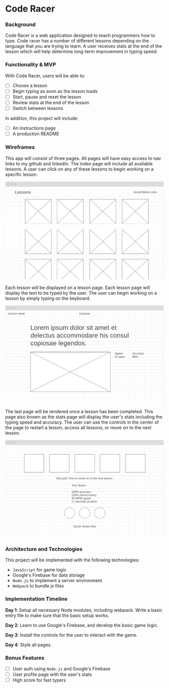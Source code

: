 # Code Racer

### Background

Code Racer is a web application designed to teach programmers how to type. Code racer has a number of different lessons
depending on the language that you are trying to learn. A user receives stats at the end of the lesson which will help
determine long-term improvement in typing speed. 

### Functionality & MVP

With Code Racer, users will be able to: 

- [ ] Choose a lesson
- [ ] Begin typing as soon as the lesson loads
- [ ] Start, pause and reset the lesson
- [ ] Review stats at the end of the lesson
- [ ] Switch between lessons

In addition, this project will include: 

- [ ] An instructions page
- [ ] A production README

### Wireframes

This app will consist of three pages. All pages will have easy access to nav links to my github and linkedIn. The index page 
will include all available lessons. A user can click on any of these lessons to begin working on a specific lesson. 

![Index Page](https://github.com/carlosarias1992/code-racer/raw/master/assets/images/index.png "Index Page")

Each lesson will be displayed on a lesson page. Each lesson page will display the text to be typed by the user. The user can
begin working on a lesson by simply typing on the keyboard. 

![Lesson Page](https://github.com/carlosarias1992/code-racer/raw/master/assets/images/lesson.png "Lesson Page")

The last page will be rendered once a lesson has been completed. This page also known as the stats page will display the 
user's stats including the typing speed and accuracy. The user can use the controls in the center of the page to restart a 
lesson, access all lessons, or move on to the next lesson. 

![Stats Page](https://github.com/carlosarias1992/code-racer/raw/master/assets/images/stats.png "Stats Page")

### Architecture and Technologies

This project will be implemented with the following technologies:

* `JavaScript` for game logic
* Google's Firebase for data storage
* `Node.js` to implement a server environment
* `Webpack` to bundle js files

### Implementation Timeline

**Day 1**: Setup all necessary Node modules, including webpack. Write a basic entry file to make sure that the basic setup works.

**Day 2**: Learn to use Google's Firebase, and develop the basic game logic. 

**Day 3**: Install the controls for the user to interact with the game. 

**Day 4**: Style all pages.

### Bonus Features

- [ ] User auth using `Node.js` and Google's Firebase
- [ ] User profile page with the user's stats
- [ ] High score for fast typers
